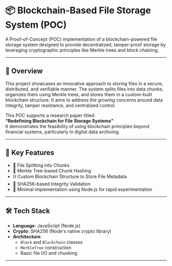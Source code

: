 # 📦 Blockchain-Based File Storage System (POC)

A Proof-of-Concept (POC) implementation of a blockchain-powered file storage system designed to provide decentralized, tamper-proof storage by leveraging cryptographic principles like Merkle trees and block chaining.

---

## 📌 Overview

This project showcases an innovative approach to storing files in a secure, distributed, and verifiable manner. The system splits files into data chunks, organizes them using Merkle trees, and stores them in a custom-built blockchain structure. It aims to address the growing concerns around data integrity, tamper resistance, and centralized control.

This POC supports a research paper titled:  
**“Redefining Blockchain for File Storage Systems”**  
It demonstrates the feasibility of using blockchain principles beyond financial systems, particularly in digital data archiving.

---

## 🧠 Key Features

- 📂 File Splitting into Chunks
- 🌲 Merkle Tree-based Chunk Hashing
- ⛓️ Custom Blockchain Structure to Store File Metadata
- 🔐 SHA256-based Integrity Validation
- 🧪 Minimal implementation using Node.js for rapid experimentation

---

## 🛠️ Tech Stack

- **Language**: JavaScript (Node.js)
- **Crypto**: SHA256 (Node's native crypto library)
- **Architecture**:
  - `Block` and `Blockchain` classes
  - `MerkleTree` construction
  - Basic file I/O and chunking

---

